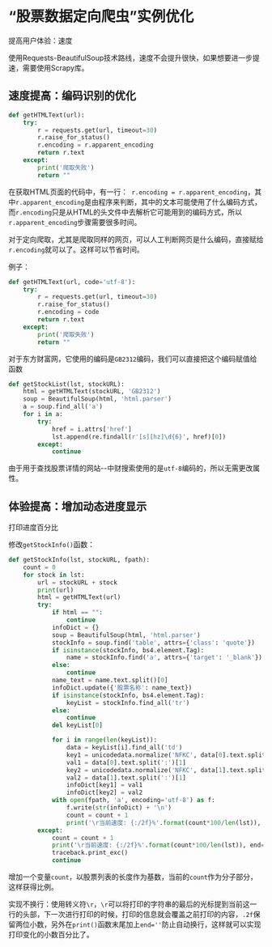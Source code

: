 # “股票数据定向爬虫”实例优化

提高用户体验：速度

使用Requests-BeautifulSoup技术路线，速度不会提升很快，如果想要进一步提速，需要使用Scrapy库。



## 速度提高：编码识别的优化

```python
def getHTMLText(url):
    try:
        r = requests.get(url, timeout=30)
        r.raise_for_status()
        r.encoding = r.apparent_encoding
        return r.text
    except:
        print('爬取失败')
        return ""
```

在获取HTML页面的代码中，有一行：` r.encoding = r.apparent_encoding`，其中`r.apparent_encoding`是由程序来判断，其中的文本可能使用了什么编码方式，而`r.encoding`只是从HTML的头文件中去解析它可能用到的编码方式，所以`r.apparent_encoding`步骤需要很多时间。

对于定向爬取，尤其是爬取同样的网页，可以人工判断网页是什么编码，直接赋给`r.encoding`就可以了。这样可以节省时间。

例子：

```python
def getHTMLText(url, code='utf-8'):
    try:
        r = requests.get(url, timeout=30)
        r.raise_for_status()
        r.encoding = code
        return r.text
    except:
        print('爬取失败')
        return ""
```

对于东方财富网，它使用的编码是`GB2312`编码，我们可以直接把这个编码赋值给函数

```python
def getStockList(lst, stockURL):
    html = getHTMLText(stockURL, 'GB2312')
    soup = BeautifulSoup(html, 'html.parser')
    a = soup.find_all('a')
    for i in a:
        try:
            href = i.attrs['href']
            lst.append(re.findall(r'[s][hz]\d{6}', href)[0])
        except:
            continue
```

由于用于查找股票详情的网站--中财搜索使用的是`utf-8`编码的，所以无需更改属性。



## 体验提高：增加动态进度显示

打印进度百分比

修改`getStockInfo()`函数：

```python
def getStockInfo(lst, stockURL, fpath):
    count = 0
    for stock in lst:
        url = stockURL + stock
        print(url)
        html = getHTMLText(url)
        try:
            if html == "":
                continue
            infoDict = {}
            soup = BeautifulSoup(html, 'html.parser')
            stockInfo = soup.find('table', attrs={'class': 'quote'})
            if isinstance(stockInfo, bs4.element.Tag):
                name = stockInfo.find('a', attrs={'target': '_blank'}).parent
            else:
                continue
            name_text = name.text.split()[0]
            infoDict.update({'股票名称': name_text})
            if isinstance(stockInfo, bs4.element.Tag):
                keyList = stockInfo.find_all('tr')
            else:
                continue
            del keyList[0]

            for i in range(len(keyList)):
                data = keyList[i].find_all('td')
                key1 = unicodedata.normalize('NFKC', data[0].text.split(':')[0])
                val1 = data[0].text.split(':')[1]
                key2 = unicodedata.normalize('NFKC', data[1].text.split(':')[0])
                val2 = data[1].text.split(':')[1]
                infoDict[key1] = val1
                infoDict[key2] = val2
            with open(fpath, 'a', encoding='utf-8') as f:
                f.write(str(infoDict) + '\n')
                count = count + 1
                print('\r当前速度: {:/2f}%'.format(count*100/len(lst)), end='')
        except:
            count = count + 1
            print('\r当前速度: {:/2f}%'.format(count*100/len(lst)), end='')
            traceback.print_exc()
            continue
```

增加一个变量`count`，以股票列表的长度作为基数，当前的`count`作为分子部分，这样获得比例。

实现不换行：使用转义符`\r`，`\r`可以将打印的字符串的最后的光标提到当前这一行的头部，下一次进行打印的时候，打印的信息就会覆盖之前打印的内容，`.2f`保留两位小数，另外在`print()`函数末尾加上`end=''`防止自动换行，这样就可以实现打印变化的小数百分比了。

